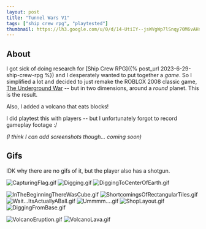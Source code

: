 ```yaml
---
layout: post
title: "Tunnel Wars V1"
tags: ["ship crew rpg", "playtested"]
thumbnail: https://lh3.google.com/u/0/d/14-UtiIY--jsWVgWp7lSnqy70M6vAHsb8
---
```


## About

I got sick of doing research for [Ship Crew RPG]({% post_url 2023-6-29-ship-crew-rpg %}) and I desperately wanted to put together a *game*. So I simplified a lot and decided to just remake the ROBLOX 2008 classic game, [The Underground War](https://www.roblox.com/games/189632/The-Underground-War) -- but in two dimensions, around a *round* planet. This is the result. 

Also, I added a volcano that eats blocks!

I did playtest this with players -- but I unfortunately forgot to record gameplay footage :/ 

*(I think I can add screenshots though... coming soon)*


## Gifs

IDK why there are no gifs of it, but the player also has a shotgun.

![CapturingFlag.gif](https://lh3.google.com/u/0/d/1DWgo1UlZ-zQbUG0wpS7E_tY8JQGpM9pT)
![Digging.gif](https://lh3.google.com/u/0/d/184Jolp5d3GPiyjZzZPSCjwlFcRBDRhtq)
![DiggingToCenterOfEarth.gif](https://lh3.google.com/u/0/d/1CpaPo2QWnUAuO7XAXrYq7K3lIT9mhCtf)

![InTheBeginningThereWasCube.gif](https://lh3.google.com/u/0/d/1NhELYwSjds0n8hdfKhtt-WQTAzpZLcr9)
![ShortcomingsOfRectangularTiles.gif](https://lh3.google.com/u/0/d/1z72FG1ddNUtMuGgj7sNFLJGmqcdvST1m)
![Wait...ItsActuallyABall.gif](https://lh3.google.com/u/0/d/1zx0jBVFvWjwjSbKPfeV9_BCG0gbz-3uM)
![Ummmm....gif](https://lh3.google.com/u/0/d/1CFsWwXNoySRn3FQYIa4cKlGQvvRYXpXP)
![ShopLayout.gif](https://lh3.google.com/u/0/d/1_FwuHxbc-GsMWCn_tC5PeiBd5gncvyhX)
![DiggingFromBase.gif](https://lh3.google.com/u/0/d/14-UtiIY--jsWVgWp7lSnqy70M6vAHsb8)


![VolcanoEruption.gif](https://lh3.google.com/u/0/d/1mo7oohyk0r_EoLctvotxh5eT78MplaCM)
![VolcanoLava.gif](https://lh3.google.com/u/0/d/1Bwrne_SHZOdkXZENkrisPGSoO4f0ZJfA)
